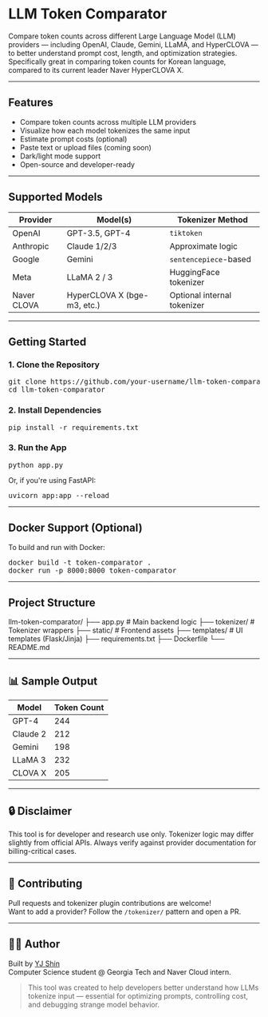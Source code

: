 # LLM Token Comparator

Compare token counts across different Large Language Model (LLM) providers — including OpenAI, Claude, Gemini, LLaMA, and HyperCLOVA — to better understand prompt cost, length, and optimization strategies. Specifically great in comparing token counts for Korean language, compared to its current leader Naver HyperCLOVA X.

---

## Features

- Compare token counts across multiple LLM providers
- Visualize how each model tokenizes the same input
- Estimate prompt costs (optional)
- Paste text or upload files (coming soon)
- Dark/light mode support
- Open-source and developer-ready

---

## Supported Models

| Provider     | Model(s)                  | Tokenizer Method             |
|--------------|---------------------------|-------------------------------|
| OpenAI       | GPT-3.5, GPT-4            | `tiktoken`                   |
| Anthropic    | Claude 1/2/3              | Approximate logic            |
| Google       | Gemini                    | `sentencepiece`-based        |
| Meta         | LLaMA 2 / 3               | HuggingFace tokenizer        |
| Naver CLOVA  | HyperCLOVA X (bge-m3, etc.) | Optional internal tokenizer |

---

## Getting Started

### 1. Clone the Repository

<pre>
git clone https://github.com/your-username/llm-token-comparator.git
cd llm-token-comparator
</pre>

### 2. Install Dependencies

<pre>
pip install -r requirements.txt
</pre>

### 3. Run the App

<pre>
python app.py
</pre>

Or, if you're using FastAPI:

<pre>
uvicorn app:app --reload
</pre>

---

## Docker Support (Optional)

To build and run with Docker:

<pre>
docker build -t token-comparator .
docker run -p 8000:8000 token-comparator
</pre>

---

## Project Structure

llm-token-comparator/
├── app.py                   # Main backend logic
├── tokenizer/               # Tokenizer wrappers
├── static/                  # Frontend assets
├── templates/               # UI templates (Flask/Jinja)
├── requirements.txt
├── Dockerfile
└── README.md

---

## 📊 Sample Output

| Model     | Token Count |
|-----------|-------------|
| GPT-4     | 244         |
| Claude 2  | 212         |
| Gemini    | 198         |
| LLaMA 3   | 232         |
| CLOVA X   | 205         |

---

## 🔒 Disclaimer

This tool is for developer and research use only. Tokenizer logic may differ slightly from official APIs. Always verify against provider documentation for billing-critical cases.

---

## 🤝 Contributing

Pull requests and tokenizer plugin contributions are welcome!  
Want to add a provider? Follow the `/tokenizer/` pattern and open a PR.

---

## 👨‍💻 Author

Built by [YJ Shin](https://github.com/IronhawkReigns)  
Computer Science student @ Georgia Tech and Naver Cloud intern.

> This tool was created to help developers better understand how LLMs tokenize input — essential for optimizing prompts, controlling cost, and debugging strange model behavior.
